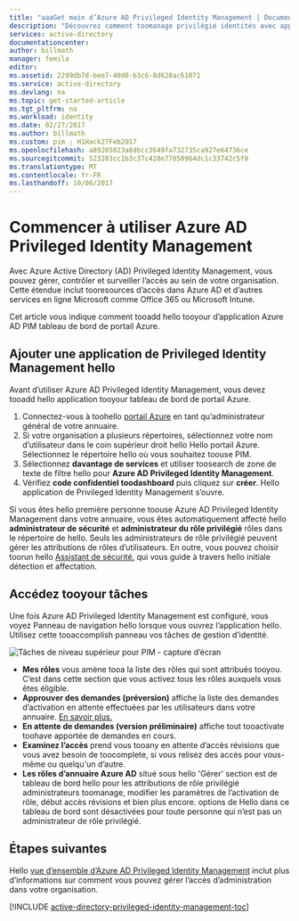 ```yaml
---
title: "aaaGet main d’Azure AD Privileged Identity Management | Documents Microsoft"
description: "Découvrez comment toomanage privilégié identités avec application d’Azure Active Directory Privileged Identity Management hello dans le portail Azure."
services: active-directory
documentationcenter: 
author: billmath
manager: femila
editor: 
ms.assetid: 2299db7d-bee7-40d0-b3c6-8d628ac61071
ms.service: active-directory
ms.devlang: na
ms.topic: get-started-article
ms.tgt_pltfrm: na
ms.workload: identity
ms.date: 02/27/2017
ms.author: billmath
ms.custom: pim ; H1Hack27Feb2017
ms.openlocfilehash: a89205023a8dbcc3649fa732735ca927e64736ce
ms.sourcegitcommit: 523283cc1b3c37c428e77850964dc1c33742c5f0
ms.translationtype: MT
ms.contentlocale: fr-FR
ms.lasthandoff: 10/06/2017
---
```

# <a name="start-using-azure-ad-privileged-identity-management"></a>Commencer à utiliser Azure AD Privileged Identity Management
Avec Azure Active Directory (AD) Privileged Identity Management, vous pouvez gérer, contrôler et surveiller l’accès au sein de votre organisation. Cette étendue inclut tooresources d’accès dans Azure AD et d’autres services en ligne Microsoft comme Office 365 ou Microsoft Intune.

Cet article vous indique comment tooadd hello tooyour d’application Azure AD PIM tableau de bord de portail Azure.

## <a name="add-hello-privileged-identity-management-application"></a>Ajouter une application de Privileged Identity Management hello
Avant d’utiliser Azure AD Privileged Identity Management, vous devez tooadd hello application tooyour tableau de bord de portail Azure.

1. Connectez-vous à toohello [portail Azure](https://portal.azure.com/) en tant qu’administrateur général de votre annuaire.
2. Si votre organisation a plusieurs répertoires, sélectionnez votre nom d’utilisateur dans le coin supérieur droit hello Hello portail Azure. Sélectionnez le répertoire hello où vous souhaitez toouse PIM.
3. Sélectionnez **davantage de services** et utiliser toosearch de zone de texte de filtre hello pour **Azure AD Privileged Identity Management**.
4. Vérifiez **code confidentiel toodashboard** puis cliquez sur **créer**. Hello application de Privileged Identity Management s’ouvre.

Si vous êtes hello première personne toouse Azure AD Privileged Identity Management dans votre annuaire, vous êtes automatiquement affecté hello **administrateur de sécurité** et **administrateur du rôle privilégié** rôles dans le répertoire de hello. Seuls les administrateurs de rôle privilégié peuvent gérer les attributions de rôles d’utilisateurs. En outre, vous pouvez choisir toorun hello [Assistant de sécurité.](active-directory-privileged-identity-management-security-wizard.md) qui vous guide à travers hello initiale détection et affectation.

## <a name="navigate-tooyour-tasks"></a>Accédez tooyour tâches
Une fois Azure AD Privileged Identity Management est configuré, vous voyez Panneau de navigation hello lorsque vous ouvrez l’application hello. Utilisez cette tooaccomplish panneau vos tâches de gestion d’identité.

![Tâches de niveau supérieur pour PIM - capture d’écran](./media/active-directory-privileged-identity-management-getting-started/PIM_Tasks_New.png)

* **Mes rôles** vous amène tooa la liste des rôles qui sont attribués tooyou. C’est dans cette section que vous activez tous les rôles auxquels vous êtes éligible.
* **Approuver des demandes (préversion)** affiche la liste des demandes d’activation en attente effectuées par les utilisateurs dans votre annuaire. [En savoir plus.](./privileged-identity-management/azure-ad-pim-approval-workflow.md)
* **En attente de demandes (version préliminaire)** affiche tout tooactivate toohave apportée de demandes en cours.
* **Examinez l’accès** prend vous tooany en attente d’accès révisions que vous avez besoin de toocomplete, si vous relisez des accès pour vous-même ou quelqu'un d’autre.
* **Les rôles d’annuaire Azure AD** situé sous hello 'Gérer' section est de tableau de bord hello pour les attributions de rôle privilégié administrateurs toomanage, modifier les paramètres de l’activation de rôle, début accès révisions et bien plus encore. options de Hello dans ce tableau de bord sont désactivées pour toute personne qui n’est pas un administrateur de rôle privilégié.

## <a name="next-steps"></a>Étapes suivantes
Hello [vue d’ensemble d’Azure AD Privileged Identity Management](active-directory-privileged-identity-management-configure.md) inclut plus d’informations sur comment vous pouvez gérer l’accès d’administration dans votre organisation.

[!INCLUDE [active-directory-privileged-identity-management-toc](../../includes/active-directory-privileged-identity-management-toc.md)]

<!--Image references-->

[1]: ./media/active-directory-privileged-identity-management-configure/PIM_EnablePim.png
